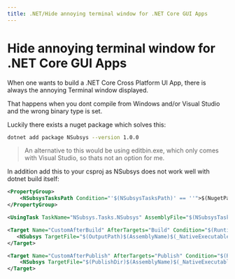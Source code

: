 ```yaml
---
title: .NET/Hide annoying terminal window for .NET Core GUI Apps
---
```


Hide annoying terminal window for .NET Core GUI Apps
===

When one wants to build a .NET Core Cross Platform UI App, there is always the annoying Terminal window displayed.

That happens when you dont compile from Windows and/or Visual Studio and the wrong binary type is set.

Luckily there exists a nuget package which solves this:

```sh
dotnet add package NSubsys --version 1.0.0
```

> An alternative to this would be using editbin.exe, which only comes with Visual Studio, so thats not an option for me.

In addition add this to your csproj as NSubsys does not work well with dotnet build itself:

```xml
<PropertyGroup>
    <NSubsysTasksPath Condition="'$(NSubsysTasksPath)' == ''">$(NugetPackageRoot)/nsubsys/1.0.0/tool/NSubsys.Tasks.dll</NSubsysTasksPath>
</PropertyGroup>

<UsingTask TaskName="NSubsys.Tasks.NSubsys" AssemblyFile="$(NSubsysTasksPath)" />

<Target Name="CustomAfterBuild" AfterTargets="Build" Condition="$(RuntimeIdentifier.StartsWith('win'))">
   <NSubsys TargetFile="$(OutputPath)$(AssemblyName)$(_NativeExecutableExtension)" />
</Target>

<Target Name="CustomAfterPublish" AfterTargets="Publish" Condition="$(RuntimeIdentifier.StartsWith('win'))">
    <NSubsys TargetFile="$(PublishDir)$(AssemblyName)$(_NativeExecutableExtension)" />
</Target>
```
